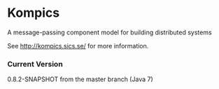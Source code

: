 # Kompics
A message-passing component model for building distributed systems

See http://kompics.sics.se/ for more information.

### Current Version
0.8.2-SNAPSHOT from the master branch (Java 7)
